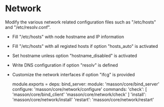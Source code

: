 
# Network

Modify the various network related configuration files such as
"/etc/hosts" and "/etc/resolv.conf".

* Fill "/etc/hosts" with node hostname and IP information
* Fill "/etc/hosts" with all registed hosts if option "hosts_auto" is activated
* Set hostname unless option "hostname_disabled" is activated
* Write DNS configuration if option "resolv" is defined
* Customize the network interfaces if option "ifcg" is provided

    module.exports =
      deps:
        bind_server: module: 'masson/core/bind_server'
      configure:
        'masson/core/network/configure'
      commands:
        'check': [
          'masson/core/bind_client'
          'masson/core/network/check'
        ]
        'install':
          'masson/core/network/install'
        'restart':
          'masson/core/network/restart'
